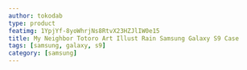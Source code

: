 ```yaml
---
author: tokodab
type: product
featimg: 1YpjYf-8yoWhrjNs8RtvX23HZJlIW0e15
title: My Neighbor Totoro Art Illust Rain Samsung Galaxy S9 Case
tags: [samsung, galaxy, s9]
category: [samsung]
---
```

